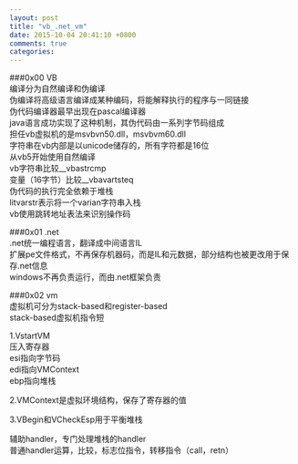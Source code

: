 ```yaml
---  
layout: post  
title: "vb_.net_vm"  
date: 2015-10-04 20:41:10 +0800  
comments: true  
categories:   
---  
```

  
###0x00 VB  
编译分为自然编译和伪编译  
伪编译将高级语言编译成某种编码，将能解释执行的程序与一同链接  
伪代码编译器最早出现在pascal编译器  
java语言成功实现了这种机制，其伪代码由一系列字节码组成  
担任vb虚拟机的是msvbvn50.dll，msvbvm60.dll  
字符串在vb内部是以unicode储存的，所有字符都是16位  
从vb5开始使用自然编译  
vb字符串比较__vbastrcmp  
变量（16字节）比较__vbavartsteq  
伪代码的执行完全依赖于堆栈  
litvarstr表示将一个varian字符串入栈  
vb使用跳转地址表法来识别操作码  
  
###0x01 .net  
.net统一编程语言，翻译成中间语言IL  
扩展pe文件格式，不再保存机器码，而是IL和元数据，部分结构也被更改用于保存.net信息  
windows不再负责运行，而由.net框架负责  
  
###0x02 vm  
虚拟机可分为stack-based和register-based  
stack-based虚拟机指令短  
  
1.VstartVM  
压入寄存器  
esi指向字节码  
edi指向VMContext  
ebp指向堆栈  
  
2.VMContext是虚拟环境结构，保存了寄存器的值  
  
3.VBegin和VCheckEsp用于平衡堆栈  
  
辅助handler，专门处理堆栈的handler  
普通handler运算，比较，标志位指令，转移指令（call，retn）  
  
